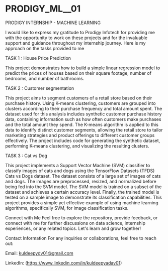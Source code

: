 # PRODIGY_ML__01
PRODIGY INTERNSHIP - MACHINE LEARNING

I would like to express my gratitude to Prodigy Infotech for providing me with the opportunity to work on these projects and for the invaluable support and guidance throughout my internship journey. Here is my approach on the tasks provided to me

TASK 1 : House Price Prediction

This project demonstrates how to build a simple linear regression model to predict the prices of houses based on their square footage, number of bedrooms, and number of bathrooms.

TASK 2 : Customer segmentation

This project aims to segment customers of a retail store based on their purchase history. Using K-means clustering, customers are grouped into clusters according to their purchase frequency and total amount spent. The dataset used for this analysis includes synthetic customer purchase history data, containing information such as how often customers make purchases and the total amount they spend. The K-means algorithm is applied to this data to identify distinct customer segments, allowing the retail store to tailor marketing strategies and product offerings to different customer groups effectively. The project includes code for generating the synthetic dataset, performing K-means clustering, and visualizing the resulting clusters.

TASK 3 : Cat vs Dog

This project implements a Support Vector Machine (SVM) classifier to classify images of cats and dogs using the TensorFlow Datasets (TFDS) Cats vs Dogs dataset. The dataset consists of a large set of images of cats and dogs. The images are preprocessed, resized, and normalized before being fed into the SVM model. The SVM model is trained on a subset of the dataset and achieves a certain accuracy level. Finally, the trained model is tested on a sample image to demonstrate its classification capabilities. This project provides a simple yet effective example of using machine learning algorithms, specifically SVM, for image classification tasks.

Connect with Me
Feel free to explore the repository, provide feedback, or connect with me for further discussions on data science, internship experiences, or any related topics. Let's learn and grow together!

Contact Information
For any inquiries or collaborations, feel free to reach out:

Email: kuldeepydv01@gmail.com


LinkedIn: (https://www.linkedin.com/in/kuldeepyadav01)





